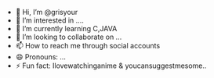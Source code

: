 - 👋 Hi, I’m @grisyour
- 👀 I’m interested in ....
- 🌱 I’m currently learning C,JAVA
- 💞️ I’m looking to collaborate on ...
- 📫 How to reach me through social accounts
- 😄 Pronouns: ...
- ⚡ Fun fact: Ilovewatchinganime & youcansuggestmesome..

<!---
grisyour/grisyour is a ✨ special ✨ repository because its `README.md` (this file) appears on your GitHub profile.
You can click the Preview link to take a look at your changes.
--->
